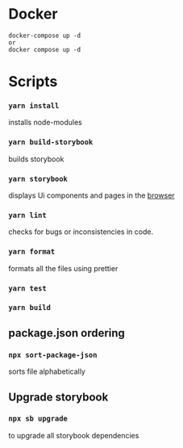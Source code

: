 # Docker

```
docker-compose up -d 
or
docker compose up -d 

```


# Scripts

### `yarn install`

installs node-modules

### `yarn build-storybook`

builds storybook

### `yarn storybook`

displays Ui components and pages in the [browser](http://localhost:6006/)

### `yarn lint`

checks for bugs or inconsistencies in code.

### `yarn format`

formats all the files using prettier

### `yarn test`

### `yarn build`

## package.json ordering

### `npx sort-package-json`

sorts file alphabetically

## Upgrade storybook

### `npx sb upgrade`

to upgrade all storybook dependencies

